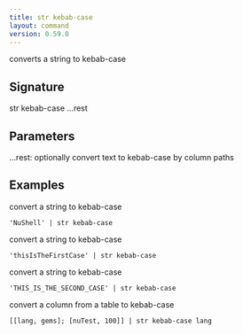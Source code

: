 ```yaml
---
title: str kebab-case
layout: command
version: 0.59.0
---
```


converts a string to kebab-case

## Signature

str kebab-case ...rest

## Parameters

  ...rest: optionally convert text to kebab-case by column paths

## Examples

convert a string to kebab-case
```shell
'NuShell' | str kebab-case
```

convert a string to kebab-case
```shell
'thisIsTheFirstCase' | str kebab-case
```

convert a string to kebab-case
```shell
'THIS_IS_THE_SECOND_CASE' | str kebab-case
```

convert a column from a table to kebab-case
```shell
[[lang, gems]; [nuTest, 100]] | str kebab-case lang
```

